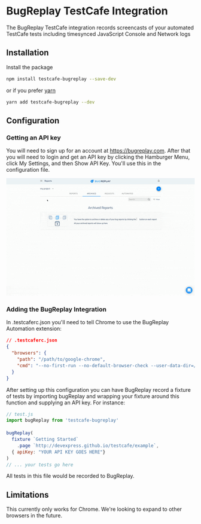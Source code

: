 # BugReplay TestCafe Integration
The BugReplay TestCafe integration records screencasts of your automated TestCafe tests including timesynced JavaScript Console and Network logs

## Installation
Install the package

```sh
npm install testcafe-bugreplay --save-dev
```

or if you prefer [yarn](https://yarnpkg.com/)

```sh
yarn add testcafe-bugreplay --dev
```

## Configuration
### Getting an API key
You will need to sign up for an account at https://bugreplay.com. After that you will need to login and get an API key by clicking the Hamburger Menu, click My Settings, and then Show API Key. You'll use this in the configuration file.

![getting an API key](./docs/assets/bugreplay_api_key.gif)


### Adding the BugReplay Integration
In .testcaferc.json you'll need to tell Chrome to use the BugReplay Automation extension:

```json
// .testcaferc.json
{
  "browsers": {
    "path": "/path/to/google-chrome",
    "cmd": "--no-first-run --no-default-browser-check --user-data-dir=/tmp/testcafe-chrome-profile --load-extension=./node_modules/bugreplay-automation/extension/ --auto-select-desktop-capture-source='Chrome'"
  }
}
```

After setting up this configuration you can have BugReplay record a fixture of tests by importing bugReplay and wrapping your fixture around this function and supplying an API key. For instance:

```js
// test.js
import bugReplay from 'testcafe-bugreplay'

bugReplay(
  fixture `Getting Started`
    .page `http://devexpress.github.io/testcafe/example`,
  { apiKey: "YOUR API KEY GOES HERE"}
)
// ... your tests go here
```

All tests in this file would be recorded to BugReplay.

## Limitations
This currently only works for Chrome. We're looking to expand to other browsers in the future.
